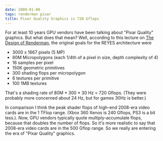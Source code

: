 ```yaml
---
date: 2009-01-08
tags: renderman pixar
title: Pixar Quality Graphics is 720 Gflops
---
```


For at least 10 years GPU vendors have been talking about "Pixar Quality"
graphics. But what does that mean? Well, according to this lecture on
[The Design of Renderman](http://graphics.stanford.edu/courses/cs448a-01-fall/lectures/lecture16/walk002.html),
the original goals for the REYES architecture were

* 3000 x 1667 pixels (5 MP)
* 80M Micropolygons (each 1/4th of a pixel in size, depth complexity of 4)
* 16 samples per pixel
* 150K geometric primitives
* 300 shading flops per micropolygon
* 6 textures per primitive
* 100 1MB textures

That's a shading rate of 80M * 300 * 30 Hz = 720 Gflops. (They were probably
more concerned about 24 Hz, but for games 30Hz is better.)

In comparison I
think the peak shader flops of high-end 2008-era video cards are in the 1
TFlop range. (Xbox 360 Xenos is 240 Gflops, PS3 is a bit less.). Now, GPU
vendors typically quote multiply-accumulate flops, because that doubles the
number of flops. So it's more realistic to say that 2008-era video cards are
in the 500 Gflop range. So we really are entering the era of "Pixar Quality"
graphics.
